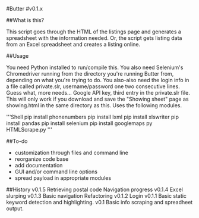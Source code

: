 #Butter
#v0.1.x

##What is this?

This script goes through the HTML of the listings page and generates a spreadsheet with the information needed.
Or, the script gets listing data from an Excel spreadsheet and creates a listing online.

##Usage

You need Python installed to run/compile this.
You also need Selenium's Chromedriver running from the directory you're running Butter from, depending on what you're trying to do.
You also-also need the login info in a file called private.slr, username/password one two consecutive lines.
Guess what, more needs... Google API key, third entry in the private.slr file.
This will only work if you download and save the "Showing sheet" page as showing.html in the same directory as this.
Uses the following modules.

'''Shell
 pip install phonenumbers
 pip install lxml
 pip install xlswriter
 pip install pandas
 pip install selenium
 pip install googlemaps
 py HTMLScrape.py
'''

##To-do
- customization through files and command line
- reorganize code base
- add documentation
- GUI and/or command line options
- spread payload in appropriate modules

##History
v0.1.5
Retrieving postal code
Navigation progress
v0.1.4
Excel slurping
v0.1.3
Basic navigation
Refactoring
v0.1.2
Login
v0.1.1
Basic static keyword detection and highlighting.
v0.1
Basic info scraping and spreadheet output.
